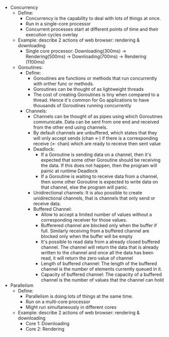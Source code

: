 - Concurrency
  - Define:
    - Concurrency is the capability to deal with lots of things at once.
    - Run in a single-core processor
    - Concurrent processes start at different points of time and their execution cycles overlay
  - Example: describe 2 actions of web browser: rendering & downloading
    - Single core processor: Downloading(300ms) -> Rendering(500ms) -> Downloading(700ms) -> Rendering (1100ms)
  - Goroutines:
    - Define:
      - Goroutines are functions or methods that run concurrently with orther func or methods.
      - Goroutines can be thought of as lightweight threads
      - The cost of creating Goroutines is tiny when compared to a thread. Hence it's common for Go applications to have thousands of Goroutines running concurrently
    - Channels:
      - Channels can be thought of as pipes using which Goroutines communicate. Data can be sent from one end and received from the other end using channels.
      - By default channels are unbuffered, which states that they will only accept sends (chan <-) if there is a corresponding receive (<- chan) which are ready to receive then sent value
      - Deadlock:
        - If a Goroutine is sending data on a channel, then it's expected that some other Goroutine should be receiving the data. If this does not happen, then the program will painic at runtime Deadlock
        - If a Goroutine is waiting to receive data from a channel, then some other Goroutine is expected to write data on that channel, else the program will panic.
      - Unidirectional channels: It is also possible to create unidirectional channels, that is channels that only send or receive data.
      - Buffered Channel:
        - Allow to accept a limited number of values without a corresponding receiver for those values.
        - Bufferered channel are blocked only when the buffer if full. Similarly receiving from a buffered channel are blocked only when the buffer will be empty
        - It's possible to read data from a already closed buffered channel. The channel will return the data that is already written to the channel and once all the data has been read, it will return the zero value of channel
        - Length of buffered channel: The length of the buffered channel is the number of elements currently queued in it. 
        - Capacity of buffered channel: The capacity of a buffered channel is the number of values that the channel can hold
- Parallelism
  - Define:
    - Parallelism is doing lots of things at the same time.
    - Run on a multi-core processor
    - Might run simultaneously in different cores
  - Example: describe 2 actions of web browser: rendering & downloading
    - Core 1: Downloading
    - Core 2: Rendering
